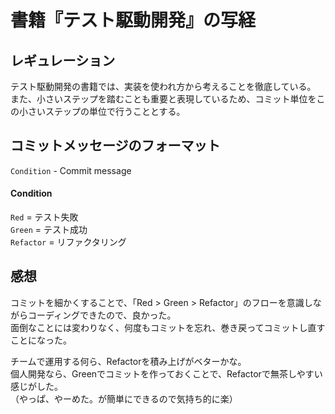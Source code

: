 # 書籍『テスト駆動開発』の写経

## レギュレーション
テスト駆動開発の書籍では、実装を使われ方から考えることを徹底している。  
また、小さいステップを踏むことも重要と表現しているため、コミット単位をこの小さいステップの単位で行うこととする。 　

## コミットメッセージのフォーマット
`Condition` - Commit message 

#### Condition
`Red` = テスト失敗  
`Green` = テスト成功  
`Refactor` = リファクタリング

## 感想
コミットを細かくすることで、「Red > Green > Refactor」のフローを意識しながらコーディングできたので、良かった。  
面倒なことには変わりなく、何度もコミットを忘れ、巻き戻ってコミットし直すことになった。  

チームで運用する何ら、Refactorを積み上げがベターかな。  
個人開発なら、Greenでコミットを作っておくことで、Refactorで無茶しやすい感じがした。  
（やっぱ、やーめた。が簡単にできるので気持ち的に楽）  
